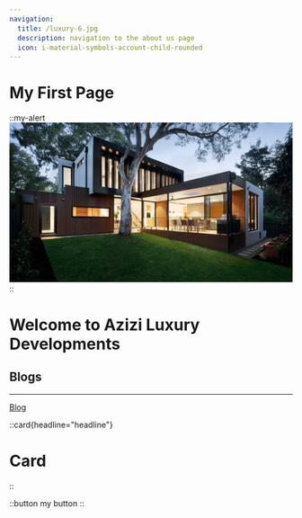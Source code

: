 ```yaml
---
navigation:
  title: /luxury-6.jpg
  description: navigation to the about us page
  icon: i-material-symbols-account-child-rounded
---
```


# My First Page

<!-- ![hero](/public/images/about-us/about-us-mobile-hero.jpg) -->

::my-alert
![desktop-hero.jpg](/images/home/desktop-hero.jpg)
::

# Welcome to Azizi Luxury Developments

## Blogs

---

[Blog](/blog)

::card{headline="headline"}
# Card
::

::button
my button
::

<!-- ::my-alert
:: -->
